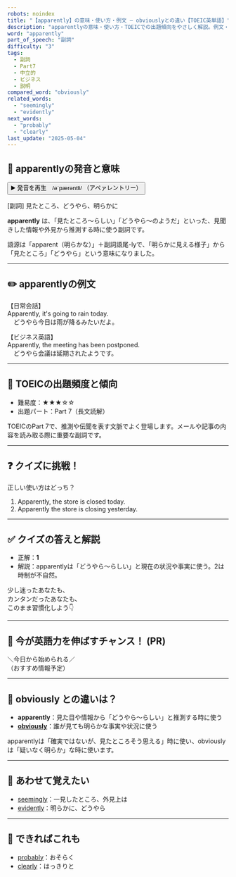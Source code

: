 ```yaml
---
robots: noindex
title: "【apparently】の意味・使い方・例文 ― obviouslyとの違い【TOEIC英単語】"
description: "apparentlyの意味・使い方・TOEICでの出題傾向をやさしく解説。例文・クイズ付きでobviouslyとの違いもわかりやすく学べます。"
word: "apparently"
part_of_speech: "副詞"
difficulty: "3"
tags:
  - 副詞
  - Part7
  - 中立的
  - ビジネス
  - 説明
compared_word: "obviously"
related_words:
  - "seemingly"
  - "evidently"
next_words:
  - "probably"
  - "clearly"
last_update: "2025-05-04"
---
```


## 🔰 apparentlyの発音と意味

<button class="play-audio" onclick="playTTS('apparently')">
  <span class="play-audio-main">
    ▶️ 発音を再生　/əˈpærəntli/
  </span>
  <span class="play-audio-sub">
    （アペァレントリー）
  </span>
</button>

[副詞] 見たところ、どうやら、明らかに

**apparently** は、「見たところ～らしい」「どうやら～のようだ」といった、見聞きした情報や外見から推測する時に使う副詞です。

語源は「apparent（明らかな）」＋副詞語尾-lyで、「明らかに見える様子」から「見たところ」「どうやら」という意味になりました。

---

## ✏️ apparentlyの例文

【日常会話】  
Apparently, it's going to rain today.  
　どうやら今日は雨が降るみたいだよ。

【ビジネス英語】  
Apparently, the meeting has been postponed.  
　どうやら会議は延期されたようです。

---

## 🎯 TOEICの出題頻度と傾向

- 難易度：★★★☆☆
- 出題パート：Part 7（長文読解）

TOEICのPart 7で、推測や伝聞を表す文脈でよく登場します。メールや記事の内容を読み取る際に重要な副詞です。

---

## ❓ クイズに挑戦！

正しい使い方はどっち？

1. Apparently, the store is closed today.  
2. Apparently the store is closing yesterday.

---

## ✅ クイズの答えと解説

- 正解：**1**
- 解説：apparentlyは「どうやら～らしい」と現在の状況や事実に使う。2は時制が不自然。

少し迷ったあなたも、  
カンタンだったあなたも、  
このまま習慣化しよう👇️

---

## 🚀 今が英語力を伸ばすチャンス！ (PR)

<div class="info-center">
＼今日から始められる／<br>  
（おすすめ情報予定）
</div>

---

## 🤔  obviously との違いは？

- **apparently**：見た目や情報から「どうやら～らしい」と推測する時に使う
- **[obviously](/word/obviously/)**：誰が見ても明らかな事実や状況に使う

apparentlyは「確実ではないが、見たところそう思える」時に使い、obviouslyは「疑いなく明らか」な時に使います。

---

## 🧩 あわせて覚えたい

- [seemingly](/word/seemingly/)：一見したところ、外見上は
- [evidently](/word/evidently/)：明らかに、どうやら

---

## 📖 できればこれも

- [probably](/word/probably/)：おそらく
- [clearly](/word/clearly/)：はっきりと

<!-- cvid: aid29_bid10 -->
